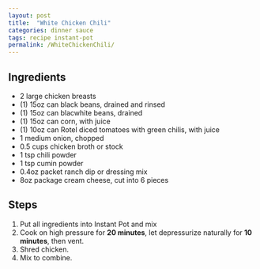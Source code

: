 ```yaml
---
layout: post
title:  "White Chicken Chili"
categories: dinner sauce
tags: recipe instant-pot
permalink: /WhiteChickenChili/
---
```

## Ingredients
* 2 large chicken breasts
* (1) 15oz can black beans, drained and rinsed
* (1) 15oz can blacwhite beans, drained
* (1) 15oz can corn, with juice
* (1) 10oz can Rotel diced tomatoes with green chilis, with juice
* 1 medium onion, chopped
* 0.5 cups chicken broth or stock
* 1 tsp chili powder
* 1 tsp cumin powder
* 0.4oz packet ranch dip or dressing mix
* 8oz package cream cheese, cut into 6 pieces

## Steps
1. Put all ingredients into Instant Pot and mix
2. Cook on high pressure for **20 minutes**, let depressurize naturally for **10 minutes**, then vent.
3. Shred chicken.
4. Mix to combine.